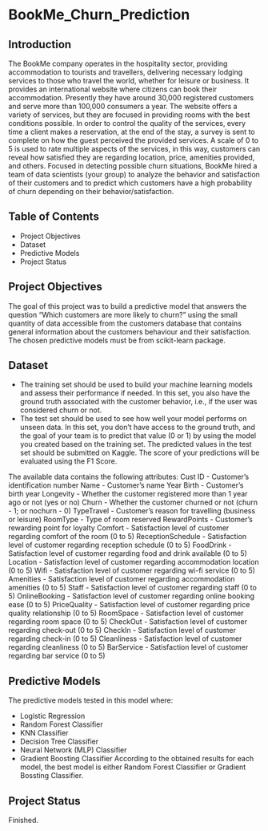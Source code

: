 # BookMe_Churn_Prediction
## Introduction
The BookMe company operates in the hospitality sector, providing accommodation to tourists and travellers, delivering necessary lodging services to those who travel the world, whether for leisure or business. It provides an international website where citizens can book their accommodation. Presently they have around 30,000 registered customers and serve more than 100,000 consumers a year. The website offers a variety of services, but they are focused in providing rooms with the best conditions possible. In order to control the quality of the services, every time a client makes a reservation, at the
end of the stay, a survey is sent to complete on how the guest perceived the provided services. 
A scale of 0 to 5 is used to rate multiple aspects of the services, in this way, customers can reveal how satisfied they are regarding location, price, amenities provided, and others.
Focused in detecting possible churn situations, BookMe hired a team of data scientists (your group) to analyze the behavior and satisfaction of their customers and to predict which customers have a high probability of churn depending on their behavior/satisfaction.

## Table of Contents
* Project Objectives
* Dataset
* Predictive Models
* Project Status

## Project Objectives
The goal of this project was to build a predictive model that answers the question “Which customers are more likely to churn?” using the small quantity of data accessible from the customers database that contains general information about the customers behaviour and their satisfaction. The chosen predictive models must be from scikit-learn package.

## Dataset
* The training set should be used to build your machine learning models and
assess their performance if needed. In this set, you also have the ground truth
associated with the customer behavior, i.e., if the user was considered churn or
not.
* The test set should be used to see how well your model performs on unseen
data. In this set, you don’t have access to the ground truth, and the goal of
your team is to predict that value (0 or 1) by using the model you created based
on the training set. The predicted values in the test set should be submitted
on Kaggle. The score of your predictions will be evaluated using the F1 Score.

The available data contains the following attributes:
Cust ID - Customer’s identification number
Name - Customer’s name
Year Birth - Customer’s birth year
Longevity - Whether the customer registered more than 1 year ago or not (yes or no)
Churn - Whether the customer churned or not (churn - 1; or nochurn - 0)
TypeTravel - Customer’s reason for travelling (business or leisure)
RoomType - Type of room reserved
RewardPoints - Customer’s rewarding point for loyalty
Comfort - Satisfaction level of customer regarding comfort of the room (0 to 5)
ReceptionSchedule - Satisfaction level of customer regarding reception schedule (0 to 5)
FoodDrink - Satisfaction level of customer regarding food and drink available (0 to 5)
Location - Satisfaction level of customer regarding accommodation location (0 to 5)
Wifi - Satisfaction level of customer regarding wi-fi service (0 to 5)
Amenities - Satisfaction level of customer regarding accommodation amenities (0 to 5)
Staff - Satisfaction level of customer regarding staff (0 to 5)
OnlineBooking - Satisfaction level of customer regarding online booking ease (0 to 5)
PriceQuality - Satisfaction level of customer regarding price quality relationship (0 to 5)
RoomSpace - Satisfaction level of customer regarding room space (0 to 5)
CheckOut - Satisfaction level of customer regarding check-out (0 to 5)
CheckIn - Satisfaction level of customer regarding check-in (0 to 5)
Cleanliness - Satisfaction level of customer regarding cleanliness (0 to 5)
BarService - Satisfaction level of customer regarding bar service (0 to 5)

## Predictive Models
The predictive models tested in this model where:
* Logistic Regression
* Random Forest Classifier
* KNN Classifier
* Decision Tree Classifier
* Neural Network (MLP) Classifier
* Gradient Boosting Classifier
According to the obtained results for each model, the best model is either Random Forest Classifier or Gradient Bossting Classifier.

## Project Status
Finished.
